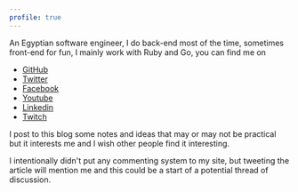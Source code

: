 ```yaml
---
profile: true
---
```


An Egyptian software engineer, I do back-end most of the time, sometimes front-end
for fun, I mainly work with Ruby and Go, you can find me on

* [GitHub](https://www.github.com/emad-elsaid)
* [Twitter](https://www.twitter.com/emad__elsaid)
* [Facebook](https://www.facebook.com/emad.elsaid.hamed)
* [Youtube](http://youtube.com/EmadElsaid)
* [Linkedin](https://www.linkedin.com/in/emadelsaid)
* [Twitch](https://www.twitch.tv/internalerr)

I post to this blog some notes and ideas that may or may not be practical but it
interests me and I wish other people find it interesting.

I intentionally didn't put any commenting system to my site, but tweeting the
article will mention me and this could be a start of a potential thread of discussion.
